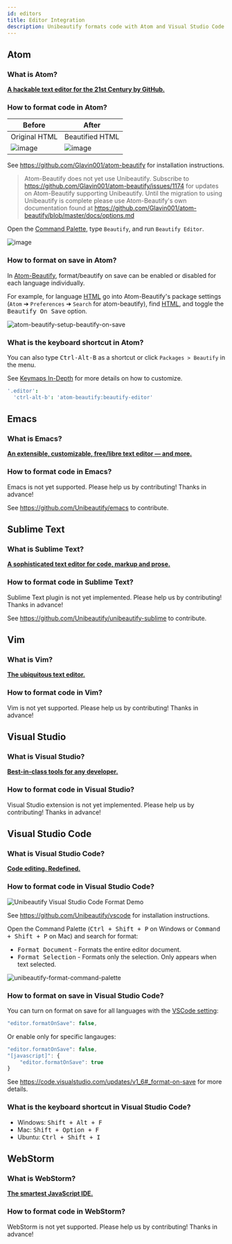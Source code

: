 ```yaml
---
id: editors
title: Editor Integration
description: Unibeautify formats code with Atom and Visual Studio Code (VSCode) editors.
---
```


## Atom

### What is Atom?

[**A hackable text editor for the 21st Century by GitHub.**](https://atom.io/)

### How to format code in Atom?

| Before | After |
| --- | ---- |
| Original HTML | Beautified HTML |
| ![image](https://cloud.githubusercontent.com/assets/1885333/16542727/db52adc6-408a-11e6-824e-04aed06bd2f7.png) | ![image](https://cloud.githubusercontent.com/assets/1885333/16542728/dcac3700-408a-11e6-8e35-9c8fc4432edc.png) |

See https://github.com/Glavin001/atom-beautify for installation instructions.

> Atom-Beautify does not yet use Unibeautify.
> Subscribe to https://github.com/Glavin001/atom-beautify/issues/1174 for updates on Atom-Beautify supporting Unibeautify.
> Until the migration to using Unibeautify is complete please use Atom-Beautify's own documentation found at https://github.com/Glavin001/atom-beautify/blob/master/docs/options.md

Open the [Command Palette](https://github.com/atom/command-palette), type `Beautify`, and run `Beautify Editor`.

![image](https://cloud.githubusercontent.com/assets/1885333/16542583/1c8d975c-4085-11e6-8307-e35df7430a10.png)

### How to format on save in Atom?

In [Atom-Beautify](https://github.com/Glavin001/atom-beautify), format/beautify on save can be enabled or disabled for each language individually.

For example, for language [HTML](/docs/language-html) go into Atom-Beautify's package settings (`Atom` ➔ `Preferences` ➔ `Search` for atom-beautify), find [HTML](/docs/language-html), and toggle the <kbd>Beautify On Save</kbd> option.

![atom-beautify-setup-beautify-on-save](https://cloud.githubusercontent.com/assets/1885333/16542692/3e781e74-4089-11e6-9cf2-5a19af161093.gif)

### What is the keyboard shortcut in Atom?

You can also type <kbd>Ctrl-Alt-B</kbd> as a shortcut or click `Packages > Beautify` in the menu.

See [Keymaps In-Depth](https://flight-manual.atom.io/behind-atom/sections/keymaps-in-depth/) for more details on how to customize.

```coffeescript
'.editor':
  'ctrl-alt-b': 'atom-beautify:beautify-editor'
```

## Emacs

### What is Emacs?

[**An extensible, customizable, free/libre text editor — and more.**](https://www.gnu.org/software/emacs/)

### How to format code in Emacs?

Emacs is not yet supported. Please help us by contributing! Thanks in advance!

See https://github.com/Unibeautify/emacs to contribute.

## Sublime Text

### What is Sublime Text?

[**A sophisticated text editor for code, markup and prose.**](https://www.sublimetext.com/)

### How to format code in Sublime Text?

Sublime Text plugin is not yet implemented. Please help us by contributing! Thanks in advance!

See https://github.com/Unibeautify/unibeautify-sublime to contribute.

## Vim

### What is Vim?

[**The ubiquitous text editor.**](https://www.vim.org/)

### How to format code in Vim?

Vim is not yet supported. Please help us by contributing! Thanks in advance!

## Visual Studio

### What is Visual Studio?

[**Best-in-class tools for any developer.**](https://visualstudio.microsoft.com/)

### How to format code in Visual Studio?

Visual Studio extension is not yet implemented. Please help us by contributing! Thanks in advance!

## Visual Studio Code

### What is Visual Studio Code?

[**Code editing. Redefined.**](https://code.visualstudio.com/)

### How to format code in Visual Studio Code?

![Unibeautify Visual Studio Code Format Demo](https://user-images.githubusercontent.com/1885333/37237670-0f06fcde-23ed-11e8-9200-4d2089323fe1.gif)

See https://github.com/Unibeautify/vscode for installation instructions.

Open the Command Palette (<kbd>Ctrl + Shift + P</kbd> on Windows or <kbd>Command + Shift + P</kbd> on Mac) and search for format:

- <kbd>Format Document</kbd> - Formats the entire editor document.
- <kbd>Format Selection</kbd> - Formats only the selection. Only appears when text selected.

![unibeautify-format-command-palette](https://user-images.githubusercontent.com/1885333/37503575-f6c0092a-28b7-11e8-9bf6-6573d3eab76c.png)

### How to format on save in Visual Studio Code?

You can turn on format on save for all languages with the [VSCode setting](https://code.visualstudio.com/docs/getstarted/settings):

```javascript
"editor.formatOnSave": false,
```

Or enable only for specific langauges:

```javascript
"editor.formatOnSave": false,
"[javascript]": {
    "editor.formatOnSave": true
}
```

See https://code.visualstudio.com/updates/v1_6#_format-on-save for more details.

### What is the keyboard shortcut in Visual Studio Code?

- Windows: <kbd>Shift + Alt + F</kbd>
- Mac: <kbd>Shift + Option + F</kbd>
- Ubuntu: <kbd>Ctrl + Shift + I</kbd>

## WebStorm

### What is WebStorm?

[**The smartest JavaScript IDE.**](https://www.jetbrains.com/webstorm/)

### How to format code in WebStorm?

WebStorm is not yet supported. Please help us by contributing! Thanks in advance!

<script type="application/ld+json">
{
  "@context": "https://schema.org",
  "@type": "FAQPage",
  "name": "Editor Integration FAQ",
  "mainEntity": [
    {
      "@type": "Question",
      "name": "How to format code in Atom?",
      "acceptedAnswer": {
        "@type": "Answer",
        "text": "<a href=\"https://atom.io/\">Download and install Atom editor</a>. Install <a href=\"https://atom.io/packages/atom-beautify\">Atom Package</a> by running <strong>apm install atom-beautify</strong> in your Terminal shell or in Atom editor go to <strong>Settings/Preferences ➔ Install ➔ Search for atom-beautify</strong>. Open the <a href=\"https://github.com/atom/command-palette\">Command Palette</a>, type <strong>Beautify</strong>, and run <strong>Beautify Editor</strong>."
      }
    }, {
      "@type": "Question",
      "name": "How to format on save in Atom?",
      "acceptedAnswer": {
        "@type": "Answer",
        "text": "In <a href=\"https://github.com/Glavin001/atom-beautify\">Atom-Beautify</a>, format/beautify on save can be enabled or disabled for each language individually. For example, for language <a href=\"https://unibeautify.com/docs/language-html.html\">HTML</a> go into Atom-Beautify's package settings (<strong>Atom ➔ Preferences ➔ Search for atom-beautify</strong>), find <a href=\"https://unibeautify.com/docs/language-html.html\">HTML</a>, and toggle the <strong>Beautify On Save</strong> option."
      }
    }, {
      "@type": "Question",
      "name": "What is the keyboard shortcut in Atom?",
      "acceptedAnswer": {
        "@type": "Answer",
        "text": "You can also type <strong>Ctrl-Alt-B</strong> as a shortcut or click <strong>Packages > Beautify</strong> in the menu.<br/>See <a href=\"https://flight-manual.atom.io/behind-atom/sections/keymaps-in-depth/\">Keymaps In-Depth</a> for more details on how to customize."
      }
    },
    {
      "@type": "Question",
      "name": "How to format code in Visual Studio Code?",
      "acceptedAnswer": {
        "@type": "Answer",
        "text": "Install <a href=\"https://marketplace.visualstudio.com/items?itemName=Glavin001.unibeautify-vscode\">Unibeautify extension for VSCode</a>. Open the <a href=\"https://code.visualstudio.com/docs/getstarted/userinterface#_command-palette\">Command Palette</a> (<strong>Ctrl + Shift + P</strong> on Windows or <strong>Command + Shift + P</strong> on Mac) and search for your desired format action:<br/><ul><li><strong>Format Document</strong> - Formats the entire editor document.</li><li><strong>Format Selection</strong> - Formats only the selection. Only appears when text selected.</li></ul><br/>See <a href=\"https://code.visualstudio.com/docs/editor/codebasics#_formatting\">VSCode documentation</a> for more details."
      }
    },
    {
      "@type": "Question",
      "name": "How to format on save in Visual Studio Code?",
      "acceptedAnswer": {
        "@type": "Answer",
        "text": "You can turn on format on save for all languages with the <a href=\"https://code.visualstudio.com/docs/getstarted/settings\">VSCode setting</a>:<br/><strong>\"editor.formatOnSave\": false,</strong><br/>Or enable only for specific langauges:<br/><strong>\"editor.formatOnSave\": false, \"[javascript]\": { \"editor.formatOnSave\": true }</strong><br/>See <a href=\"https://code.visualstudio.com/updates/v1_6#_format-on-save\">VSCode's format-on-save documentation</a> for more details."
      }
    },
    {
      "@type": "Question",
      "name": "What is the keyboard shortcut in Visual Studio Code?",
      "acceptedAnswer": {
        "@type": "Answer",
        "text": "<ul><li>Windows: <em>Shift + Alt + F</em></li><li>Mac: <em>Shift + Option + F</em></li><li>Ubuntu: <em>Ctrl + Shift + I</em></li></ul>"
      }
    }
  ]
}
</script>
